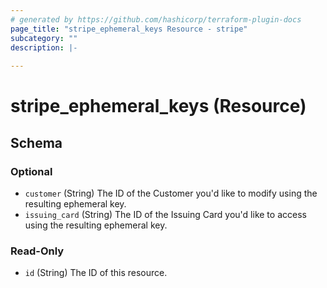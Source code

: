 ```yaml
---
# generated by https://github.com/hashicorp/terraform-plugin-docs
page_title: "stripe_ephemeral_keys Resource - stripe"
subcategory: ""
description: |-
  
---
```


# stripe_ephemeral_keys (Resource)





<!-- schema generated by tfplugindocs -->
## Schema

### Optional

- `customer` (String) The ID of the Customer you'd like to modify using the resulting ephemeral key.
- `issuing_card` (String) The ID of the Issuing Card you'd like to access using the resulting ephemeral key.

### Read-Only

- `id` (String) The ID of this resource.


